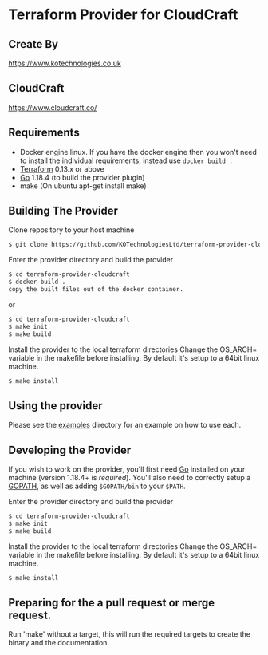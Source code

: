 # Terraform Provider for CloudCraft

## Create By
https://www.kotechnologies.co.uk

## CloudCraft
https://www.cloudcraft.co/

## Requirements

- Docker engine linux. If you have the docker engine then you won't need to install the individual requirements, instead use `docker build .`
- [Terraform](https://www.terraform.io/downloads.html) 0.13.x or above
- [Go](https://golang.org/doc/install) 1.18.4 (to build the provider plugin)
- make (On ubuntu apt-get install make)


## Building The Provider

Clone repository to your host machine

```sh
$ git clone https://github.com/KOTechnologiesLtd/terraform-provider-cloudcraft
```

Enter the provider directory and build the provider

```sh
$ cd terraform-provider-cloudcraft
$ docker build .
copy the built files out of the docker container.
```

or

```sh
$ cd terraform-provider-cloudcraft
$ make init
$ make build
```

Install the provider to the local terraform directories
Change the OS_ARCH= variable in the makefile before installing. By default it's setup to a 64bit linux machine.
```sh
$ make install
```

## Using the provider

Please see the [examples](examples) directory for an example on how to use each.

## Developing the Provider

If you wish to work on the provider, you'll first need [Go](http://www.golang.org) installed on your machine (version 1.18.4+ is _required_). You'll also need to correctly setup a [GOPATH](http://golang.org/doc/code.html#GOPATH), as well as adding `$GOPATH/bin` to your `$PATH`.


Enter the provider directory and build the provider

```sh
$ cd terraform-provider-cloudcraft
$ make init
$ make build
```

Install the provider to the local terraform directories
Change the OS_ARCH= variable in the makefile before installing. By default it's setup to a 64bit linux machine.
```sh
$ make install
```
## Preparing for the a pull request or merge request.
Run 'make' without a target, this will run the required targets to create the binary and the documentation.